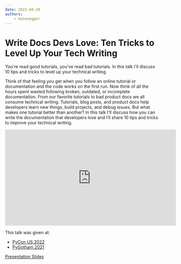 ```yaml
---
date: 2022-04-28
authors:
    - masonegger
---
```


# Write Docs Devs Love: Ten Tricks to Level Up Your Tech Writing

You're read good tutorials, you've read bad tutorials. In this talk I'll discuss 10 tips and tricks to level up your technical writing.

<!-- more -->

Think of that feeling you get when you follow an online tutorial or documentation and the code works on the first run. Now think of all the hours spent wasted following broken, outdated, or incomplete documentation. From our favorite tutorials to bad product docs we all consume technical writing. Tutorials, blog posts, and product docs help developers learn new things, build projects, and debug issues. But what makes one tutorial better than another? In this talk I'll discuss how you can write the documentation that developers love and I’ll share 10 tips and tricks to improve your technical writing.


<iframe width="560" height="315" src="https://www.youtube-nocookie.com/embed/9WobKoE9OPI" title="YouTube video player" frameborder="0" allow="accelerometer; autoplay; clipboard-write; encrypted-media; gyroscope; picture-in-picture; web-share" allowfullscreen></iframe>


This talk was given at:

* [PyCon US 2022](https://www.youtube.com/watch?v=9WobKoE9OPI)
* [PyGotham 2021](https://www.youtube.com/watch?v=-4JwlAI-1L0)
    

[Presentation Slides](docs/docs-devs-love.pdf)    
